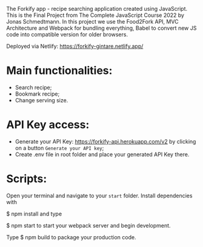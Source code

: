 The Forkify app - recipe searching application created using JavaScript. This is the Final Project from The Complete JavaScript Course 2022 by Jonas Schmedtmann. In this project we use the Food2Fork API, MVC Architecture and Webpack for bundling everything, Babel to convert new JS code into compatible version for older browsers.

Deployed via Netlify: https://forkify-gintare.netlify.app/

# Main functionalities:

- Search recipe;
- Bookmark recipe;
- Change serving size.

# API Key access:

- Generate your API Key: https://forkify-api.herokuapp.com/v2 by clicking on a button `Generate your API key`;
- Create .env file in root folder and place your generated API Key there.

# Scripts:

Open your terminal and navigate to your `start` folder. Install dependencies with

$ npm install
and type

$ npm start
to start your webpack server and begin development.

Type $ npm build to package your production code.
